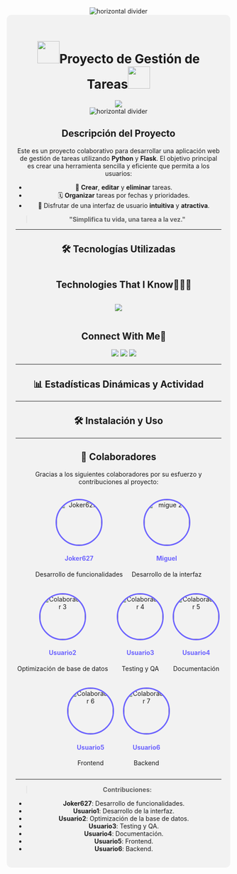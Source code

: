 <div align="center" >
  <img src="https://user-images.githubusercontent.com/73097560/115834477-dbab4500-a447-11eb-908a-139a6edaec5c.gif" alt="horizontal divider">
</div>

<div align="center" style="background-color:#f2f2f2; padding: 20px; border-radius: 10px;">

  <div><h1><img src = "https://github.com/7oSkaaa/7oSkaaa/blob/main/Images/about_me.gif?raw=true" width = 50px>Proyecto de Gestión de Tareas<img src = "https://github.com/7oSkaaa/7oSkaaa/blob/main/Images/about_me.gif?raw=true" width = 50px></h1><div>
  <a href="https://github.com/DenverCoder1/readme-typing-svg"><img src="https://readme-typing-svg.herokuapp.com?font=Time+New+Roman&color=cyan&size=25&center=true&vCenter=true&width=600&height=100&lines=una+herranienta+simple+y..&hearts;++;poderosa+para+impulsar,;productividad.,;"></a
</div>

<div align="center">
  <img src="https://user-images.githubusercontent.com/73097560/115834477-dbab4500-a447-11eb-908a-139a6edaec5c.gif" alt="horizontal divider">
</div>

## Descripción del Proyecto
Este es un proyecto colaborativo para desarrollar una aplicación web de gestión de tareas utilizando **Python** y **Flask**. El objetivo principal es crear una herramienta sencilla y eficiente que permita a los usuarios:

- 📝 **Crear**, **editar** y **eliminar** tareas.
- 🗓️ **Organizar** tareas por fechas y prioridades.
- 🎨 Disfrutar de una interfaz de usuario **intuitiva** y **atractiva**.

> **"Simplifica tu vida, una tarea a la vez."**

---

## 🛠️ **Tecnologías Utilizadas**
<!--h1 without bottom border-->
<div id="user-content-toc">
  <ul align="center">
    <summary><h2 style="display: inline-block">Technologies That I Know👨🏻‍💻</h2></summary>
  </ul>
</div>
<!--tech stack icons-->
<p align="center">
  <a href="https://skillicons.dev">
    <img src="https://skillicons.dev/icons?i=git,aws,cpp,css,discord,docker,postgres,prisma,pug,dynamodb,express,figma,firebase,redis,github,html,java,js,linux,md,materialui,nginx,mongodb,mysql,nextjs,nodejs,postman,py,react,redux,tailwind,ts,vscode,kubernetes&perline=14" />
  </a>
</p>


<!-- Connect with me -->


<!--h2 without bottom border-->
<div id="user-content-toc">
  <ul align="center">
    <summary><h2 style="display: inline-block">Connect With Me🤝</h2></summary>
    <span> 
  <img src="https://img.shields.io/badge/Facebook-%231877F2.svg?style=for-the-badge&logo=Facebook&logoColor=white">
  <img src="https://img.shields.io/badge/TikTok-%23000000.svg?style=for-the-badge&logo=TikTok&logoColor=white">
  <img src="https://img.shields.io/badge/Instagram-%23E4405F.svg?style=for-the-badge&logo=Instagram&logoColor=white">
</span>
  </ul>
</div>


---

## 📊 **Estadísticas Dinámicas y Actividad**
<!-- Continúa con las estadísticas, ya las tienes -->

---

## 🛠️ **Instalación y Uso**
<!-- Continúa con la instalación y uso, ya lo tienes -->

---

## 👥 **Colaboradores**
Gracias a los siguientes colaboradores por su esfuerzo y contribuciones al proyecto:

<div align="center" style="display: flex; flex-wrap: wrap; justify-content: center; gap: 20px; margin-top: 30px;">
  <div style="text-align: center;">
    <img src="https://avatars.githubusercontent.com/u/73049543?u=3232e134ce81ae4eaca8d0c5500b633d4b6bf744&v=4" alt="Joker627" width="100px" style="border-radius:50%; border: 3px solid #6c63ff;"/>
    <h4 style="color:#6c63ff;">Joker627</h4>
    <p>Desarrollo de funcionalidades</p>
  </div>

  <div style="text-align: center;">
    <img src="https://avatars.githubusercontent.com/u/201408448?v=4" alt="migue 2" width="100px" style="border-radius:50%; border: 3px solid #6c63ff;"/>
    <h4 style="color:#6c63ff;">Miguel</h4>
    <p>Desarrollo de la interfaz</p>
  </div>

  <div style="text-align: center;">
    <img src="https://avatars.githubusercontent.com/u/22334456?v=4" alt="Colaborador 3" width="100px" style="border-radius:50%; border: 3px solid #6c63ff;"/>
    <h4 style="color:#6c63ff;">Usuario2</h4>
    <p>Optimización de base de datos</p>
  </div>

  <div style="text-align: center;">
    <img src="https://avatars.githubusercontent.com/u/98765432?v=4" alt="Colaborador 4" width="100px" style="border-radius:50%; border: 3px solid #6c63ff;"/>
    <h4 style="color:#6c63ff;">Usuario3</h4>
    <p>Testing y QA</p>
  </div>

  <div style="text-align: center;">
    <img src="https://avatars.githubusercontent.com/u/12345678?v=4" alt="Colaborador 5" width="100px" style="border-radius:50%; border: 3px solid #6c63ff;"/>
    <h4 style="color:#6c63ff;">Usuario4</h4>
    <p>Documentación</p>
  </div>

  <div style="text-align: center;">
    <img src="https://avatars.githubusercontent.com/u/43219876?v=4" alt="Colaborador 6" width="100px" style="border-radius:50%; border: 3px solid #6c63ff;"/>
    <h4 style="color:#6c63ff;">Usuario5</h4>
    <p>Frontend</p>
  </div>

  <div style="text-align: center;">
    <img src="https://avatars.githubusercontent.com/u/78901234?v=4" alt="Colaborador 7" width="100px" style="border-radius:50%; border: 3px solid #6c63ff;"/>
    <h4 style="color:#6c63ff;">Usuario6</h4>
    <p>Backend</p>
  </div>
</div>

---

> **Contribuciones:**
- **Joker627**: Desarrollo de funcionalidades.
- **Usuario1**: Desarrollo de la interfaz.
- **Usuario2**: Optimización de la base de datos.
- **Usuario3**: Testing y QA.
- **Usuario4**: Documentación.
- **Usuario5**: Frontend.
- **Usuario6**: Backend.
